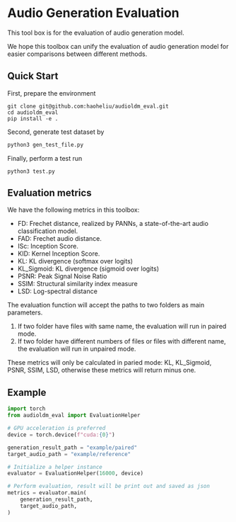 # Audio Generation Evaluation

This tool box is for the evaluation of audio generation model. 

We hope this toolbox can unify the evaluation of audio generation model for easier comparisons between different methods.

## Quick Start

First, prepare the environment
```shell
git clone git@github.com:haoheliu/audioldm_eval.git
cd audioldm_eval
pip install -e .
```

Second, generate test dataset by
```python
python3 gen_test_file.py
```

Finally, perform a test run
```
python3 test.py
```

## Evaluation metrics
We have the following metrics in this toolbox:
- FD: Frechet distance, realized by PANNs, a state-of-the-art audio classification model.
- FAD: Frechet audio distance.
- ISc: Inception Score.
- KID: Kernel Inception Score.
- KL: KL divergence (softmax over logits)
- KL_Sigmoid: KL divergence (sigmoid over logits)
- PSNR: Peak Signal Noise Ratio
- SSIM: Structural similarity index measure
- LSD: Log-spectral distance

The evaluation function will accept the paths to two folders as main parameters. 
1. If two folder have files with same name, the evaluation will run in paired mode.
2. If two folder have different numbers of files or files with different name, the evaluation will run in unpaired mode.

These metrics will only be calculated in paried mode: KL, KL_Sigmoid, PSNR, SSIM, LSD, otherwise these metrics will return minus one.


## Example

```python
import torch
from audioldm_eval import EvaluationHelper

# GPU acceleration is preferred
device = torch.device(f"cuda:{0}")

generation_result_path = "example/paired"
target_audio_path = "example/reference"

# Initialize a helper instance
evaluator = EvaluationHelper(16000, device)

# Perform evaluation, result will be print out and saved as json
metrics = evaluator.main(
    generation_result_path,
    target_audio_path,
)
```
